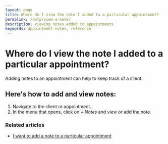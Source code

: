 ```yaml
---
layout: page
title: Where do I view the note I added to a particular appointment?
permalink: /help/view-a-note/
description: Viewing notes added to appointments
keywords: appointment notes, reference
---
```


# Where do I view the note I added to a particular appointment?

Adding notes to an appointment can help to keep track of a client.

## Here's how to add and view notes:

1. Navigate to the client or appointment.
2. In the menu that opens, click on *+ Notes* and view or add the note.

### Related articles

* [I want to add a note to a particular appointment](/help/add-a-note)
